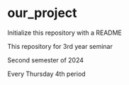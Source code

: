 # our_project
Initialize this repository with a README

This repository for 3rd year seminar

Second semester of 2024

Every Thursday 4th period 	


